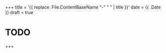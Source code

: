 +++
title = '{{ replace .File.ContentBaseName "-" " " | title }}'
date = {{ .Date }}
draft = true
# TODO
+++
